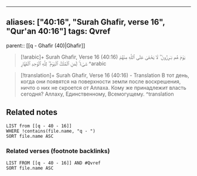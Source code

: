 
---
aliases: ["40:16", "Surah Ghafir, verse 16", "Qur'an 40:16"]
tags: Qvref
---

parent:: [[q - Ghafir (40)|Ghafir]]

> [!arabic]+ Surah Ghafir, Verse 16 (40:16)
> <span class="quran-arabic">يَوْمَ هُم بَـٰرِزُونَ ۖ لَا يَخْفَىٰ عَلَى ٱللَّهِ مِنْهُمْ شَىْءٌ ۚ لِّمَنِ ٱلْمُلْكُ ٱلْيَوْمَ ۖ لِلَّهِ ٱلْوَٰحِدِ ٱلْقَهَّارِ</span>
^arabic

> [!translation]+ Surah Ghafir, Verse 16 (40:16) - Translation
> В тот день, когда они появятся на поверхности земли после воскрешения, ничто о них не скроется от Аллаха. Кому же принадлежит власть сегодня? Аллаху, Единственному, Всемогущему.
^translation



## Related notes
```dataview
LIST from [[q - 40 - 16]]
WHERE !contains(file.name, "q - ")
SORT file.name ASC
```

### Related verses (footnote backlinks)
```dataview
LIST FROM [[q - 40 - 16]] AND #Qvref
SORT file.name ASC
```

